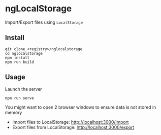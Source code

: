 ngLocalStorage
==============

Import/Export files using `LocalStorage`

Install
-------

    git clone <registry>/nglocalstorage
    cd nglocalstorage
    npm install
    npm run build

Usage
-----

Launch the server

    npm run serve

You might want to open 2 browser windows to ensure data is not stored in memory

  * Import files to LocalStorage: <http://localhost:3000/import>
  * Export files from LocalStorage: <http://localhost:3000/export>
